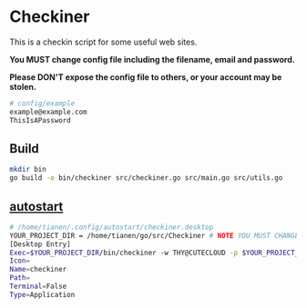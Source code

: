 # Checkiner

This is a checkin script for some useful web sites.

**You MUST change config file including the filename, email and password.**

**Please DON'T expose the config file to others, or your account may be stolen.**

```bash
# config/example
example@example.com
ThisIsAPassword
```

## Build

```bash
mkdir bin
go build -o bin/checkiner src/checkiner.go src/main.go src/utils.go 
```

## [autostart](https://wiki.archlinuxcn.org/wiki/KDE#%E8%87%AA%E5%90%AF%E5%8A%A8)

```bash
# /home/tianen/.config/autostart/checkiner.desktop
YOUR_PROJECT_DIR = /home/tianen/go/src/Checkiner # NOTE YOU MUST CHANGE THIS DIR
[Desktop Entry]
Exec=$YOUR_PROJECT_DIR/bin/checkiner -w THY@CUTECLOUD -p $YOUR_PROJECT_DIR/config/THY@$YOUR_PROJECT_DIR/config/CUTECLOUD -i 60 -l /tmp/checkiner.log
Icon=
Name=checkiner
Path=
Terminal=False
Type=Application
```
